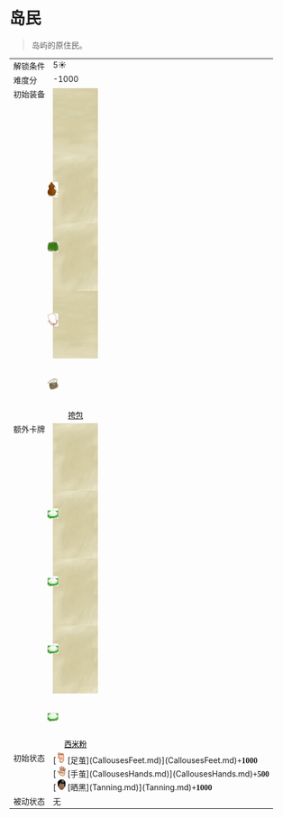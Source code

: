 # 岛民  
> 岛屿的原住民。  
  
<table class="table table-bordered" data-toggle="table"  data-show-header="false"><thead style="display:none"><tr ><th  style="width:15%;text-align:left;vertical-align:top;"  >名称</th><th  style="text-align:left;vertical-align:top;"  >值</th></tr></thead><tr ><td  style="width:15%;text-align:left;vertical-align:top;"  >解锁条件</td><td  style="text-align:left;vertical-align:top;"  >5☀️</td></tr><tr ><td  style="width:15%;text-align:left;vertical-align:top;"  >难度分</td><td  style="text-align:left;vertical-align:top;"  >-1000</td></tr><tr ><td  style="width:15%;text-align:left;vertical-align:top;"  >初始装备</td><td  style="text-align:left;vertical-align:top;"  ><div style="display:inline-block"><div class="gamedatalist" style="text-align:center;min-width:100px;min-height:0px;"><div class="gamecard" style="width:80px; height:120px;"><a href="GourdBottle.md" style="color:black"><img class="bg" decoding="async" src="../wiki/Sprite/BG_SandFront.png" href="a.md" style="max-width:80px;max-height:120px;"><img decoding="async" src="../wiki/Sprite/GourdBottle.png" class="cardimageNoBack" style="transform: translate(-50%, 0%) scale(0.23460410557184752);"><span style="font-size: 13.333333333333334px;">葫芦瓶</span></a></div></div><div class="gamedatalist" style="text-align:center;min-width:100px;min-height:0px;"><div class="gamecard" style="width:80px; height:120px;"><a href="LeafSKirt.md" style="color:black"><img class="bg" decoding="async" src="../wiki/Sprite/BG_SandTop.png" href="a.md" style="max-width:80px;max-height:120px;"><img decoding="async" src="../wiki/Sprite/PalmFrondSkirt.png" class="cardimageNoBack" style="transform: translate(-50%, 0%) scale(0.23460410557184752);"><span style="font-size: 13.333333333333334px;">草裙</span></a></div></div><div class="gamedatalist" style="text-align:center;min-width:100px;min-height:0px;"><div class="gamecard" style="width:80px; height:120px;"><a href="SeashellNecklace.md" style="color:black"><img class="bg" decoding="async" src="../wiki/Sprite/BG_SandTop.png" href="a.md" style="max-width:80px;max-height:120px;"><img decoding="async" src="../wiki/Sprite/SeashellNecklace.png" class="cardimageNoBack" style="transform: translate(-50%, 0%) scale(0.23460410557184752);"><span style="font-size: 13.333333333333334px;">贝壳项链</span></a></div></div><div class="gamedatalist" style="text-align:center;min-width:100px;min-height:0px;"><div class="gamecard" style="width:80px; height:120px;"><a href="SatchelHunter.md" style="color:black"><img class="bg" decoding="async" src="../wiki/Sprite/BG_SandFront.png" href="a.md" style="max-width:80px;max-height:120px;"><img decoding="async" src="../wiki/Sprite/Satchel.png" class="cardimageNoBack" style="transform: translate(-50%, 0%) scale(0.23460410557184752);"><span style="font-size: 13.333333333333334px;">挎包</span></a></div></div></div>  
  
</td></tr><tr ><td  style="width:15%;text-align:left;vertical-align:top;"  >额外卡牌</td><td  style="text-align:left;vertical-align:top;"  ><div style="display:inline-block"><div class="gamedatalist" style="text-align:center;min-width:100px;min-height:0px;"><div class="gamecard" style="width:80px; height:120px;"><a href="SagoFlour.md" style="color:black"><img class="bg" decoding="async" src="../wiki/Sprite/BG_SandTop.png" href="a.md" style="max-width:80px;max-height:120px;"><img decoding="async" src="../wiki/Sprite/SagoFlour.png" class="cardimageNoBack" style="transform: translate(-50%, 0%) scale(0.23460410557184752);"><span style="font-size: 13.333333333333334px;">西米粉</span></a></div></div><div class="gamedatalist" style="text-align:center;min-width:100px;min-height:0px;"><div class="gamecard" style="width:80px; height:120px;"><a href="SagoFlour.md" style="color:black"><img class="bg" decoding="async" src="../wiki/Sprite/BG_SandTop.png" href="a.md" style="max-width:80px;max-height:120px;"><img decoding="async" src="../wiki/Sprite/SagoFlour.png" class="cardimageNoBack" style="transform: translate(-50%, 0%) scale(0.23460410557184752);"><span style="font-size: 13.333333333333334px;">西米粉</span></a></div></div><div class="gamedatalist" style="text-align:center;min-width:100px;min-height:0px;"><div class="gamecard" style="width:80px; height:120px;"><a href="SagoFlour.md" style="color:black"><img class="bg" decoding="async" src="../wiki/Sprite/BG_SandTop.png" href="a.md" style="max-width:80px;max-height:120px;"><img decoding="async" src="../wiki/Sprite/SagoFlour.png" class="cardimageNoBack" style="transform: translate(-50%, 0%) scale(0.23460410557184752);"><span style="font-size: 13.333333333333334px;">西米粉</span></a></div></div><div class="gamedatalist" style="text-align:center;min-width:100px;min-height:0px;"><div class="gamecard" style="width:80px; height:120px;"><a href="SagoFlour.md" style="color:black"><img class="bg" decoding="async" src="../wiki/Sprite/BG_SandTop.png" href="a.md" style="max-width:80px;max-height:120px;"><img decoding="async" src="../wiki/Sprite/SagoFlour.png" class="cardimageNoBack" style="transform: translate(-50%, 0%) scale(0.23460410557184752);"><span style="font-size: 13.333333333333334px;">西米粉</span></a></div></div></div>  
  
</td></tr><tr ><td  style="width:15%;text-align:left;vertical-align:top;"  >初始状态</td><td  style="text-align:left;vertical-align:top;"  >[<div style="width:20px;display:inline-block;text-align:center"><img decoding="async" src="../wiki/Sprite/Foot.png" href="a.md" style="max-width:20px;max-height:20px;"></div>[足茧](CallousesFeet.md)](CallousesFeet.md)<span style="font-family:ui-monospace"><b>+1000</b></span><br>[<div style="width:20px;display:inline-block;text-align:center"><img decoding="async" src="../wiki/Sprite/Hand.png" href="a.md" style="max-width:20px;max-height:20px;"></div>[手茧](CallousesHands.md)](CallousesHands.md)<span style="font-family:ui-monospace"><b>+500</b></span><br>[<div style="width:20px;display:inline-block;text-align:center"><img decoding="async" src="../wiki/Sprite/Perk_DarkSkin.png" href="a.md" style="max-width:20px;max-height:20px;"></div>[晒黑](Tanning.md)](Tanning.md)<span style="font-family:ui-monospace"><b>+1000</b></span></td></tr><tr ><td  style="width:15%;text-align:left;vertical-align:top;"  >被动状态</td><td  style="text-align:left;vertical-align:top;"  >无</td></tr></tbody></table>  
  


<script>document.title="岛民 - 卡牌生存百科 Card Survival Wiki";</script>